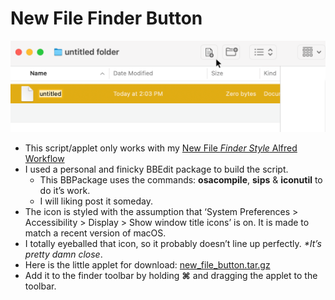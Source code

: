 # New File Finder Button
![Picture of the Finder button in place.](finder_button.png)
- This script/applet only works with my [New File _Finder Style_ Alfred Workflow](https://github.com/CiiDub/new_file_finder_style)
- I used a personal and finicky BBEdit package to build the script.
	- This BBPackage uses the commands: __osacompile__, __sips__ & __iconutil__ to do it’s work.
	- I will liking post it someday.
- The icon is styled with the assumption that ‘System Preferences > Accessibility > Display > Show window title icons’ is on. It is made to match a recent version of macOS.
- I totally eyeballed that icon, so it probably doesn’t line up perfectly. _*It’s pretty damn close_.
- Here is the little applet for download: [new_file_button.tar.gz](https://github.com/CiiDub/new_file_finder_button/raw/main/build/new_text_file.app.tar.gz)
- Add it to the finder toolbar by holding __⌘__ and dragging the applet to the toolbar.

